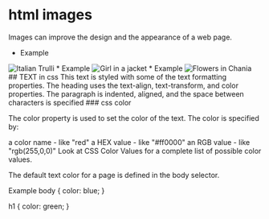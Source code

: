 # html images
Images can improve the design and the appearance of a web page.

* Example
<img src="pic_trulli.jpg" alt="Italian Trulli">
* Example
<img src="img_girl.jpg" alt="Girl in a jacket">
* Example
<img src="img_chania.jpg" alt="Flowers in Chania">
## TEXT in css
This text is styled with some of the text formatting properties. The heading uses the text-align, text-transform, and color properties. The paragraph is indented, aligned, and the space between characters is specified
### css color

The color property is used to set the color of the text. The color is specified by:

a color name - like "red"
a HEX value - like "#ff0000"
an RGB value - like "rgb(255,0,0)"
Look at CSS Color Values for a complete list of possible color values.

The default text color for a page is defined in the body selector.

Example
body {
  color: blue;
}

h1 {
  color: green;
}
